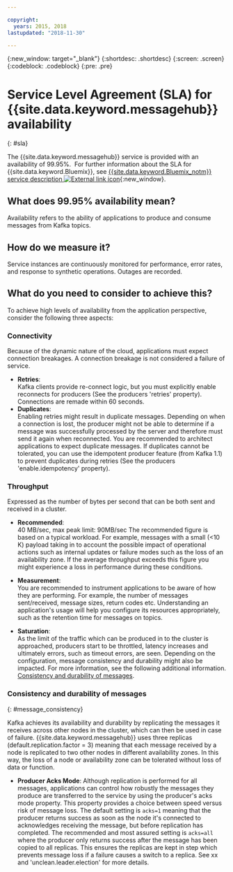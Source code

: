 ```yaml
---

copyright:
  years: 2015, 2018
lastupdated: "2018-11-30"

---
```


{:new_window: target="_blank"}
{:shortdesc: .shortdesc}
{:screen: .screen}
{:codeblock: .codeblock}
{:pre: .pre}

# Service Level Agreement (SLA) for {{site.data.keyword.messagehub}} availability
{: #sla}

The {{site.data.keyword.messagehub}} service is provided with an availability of 99.95%. 
For further information about the SLA for {{site.data.keyword.Bluemix}}, see
[{{site.data.keyword.Bluemix_notm}} service description ![External link icon](../../icons/launch-glyph.svg "External link icon")](https://www-03.ibm.com/software/sla/sladb.nsf/pdf/6605-14/$file/i126-6605-14_08-2018_en_US.pdf){:new_window}.

## What does 99.95% availability mean?

Availability refers to the ability of applications to produce and consume messages from Kafka topics.

## How do we measure it?

Service instances are continuously monitored for performance, error rates, and response to synthetic operations. Outages are recorded.

## What do you need to consider to achieve this?

To achieve high levels of availability from the application perspective, consider the following three aspects:


### Connectivity

Because of the dynamic nature of the cloud, applications must expect connection breakages. A connection breakage is not considered a failure of service.

* **Retries**:<br/>
Kafka clients provide re-connect logic, but you must explicitly enable reconnects for producers (See the producers 'retries' property). Connections are remade within 60 seconds.    
* **Duplicates**:<br/>
Enabling retries might result in duplicate messages. Depending on when a connection is lost, the producer might not be able to determine if a message was successfully processed by the server and therefore must send it again when reconnected. You are recommended to architect applications to expect duplicate messages. If duplicates cannot be tolerated, you can use the idempotent producer feature (from Kafka 1.1) to prevent duplicates during retries (See the producers 'enable.idempotency' property).

### Throughput

Expressed as the number of bytes per second that can be both sent and received in a cluster. 
* **Recommended**:<br/>
40 MB/sec, max peak limit: 90MB/sec
The recommended figure is based on a typical workload. For example, messages with a small (<10 K) payload taking in to account the possible impact of operational actions such as internal updates or failure modes such as the loss of an availability zone. If the average throughput exceeds this figure you might experience a loss in performance during these conditions.

* **Measurement**:<br/>
You are recommended to instrument applications to be aware of how they are performing. For example, the number of messages sent/received, message sizes, return codes etc. Understanding an application's usage will help you configure its resources appropriately, such as the retention time for messages on topics.

* **Saturation**:<br/>
As the limit of the traffic which can be produced in to the cluster is approached, producers start to be throttled, latency increases and ultimately errors, such as timeout errors, are seen. Depending on the configuration, message consistency and durability might also be impacted. For more information, see the following additional information. [Consistency and durability of messages](/docs/services/EventStreams/eventstreams132.html#message_consistency).

### Consistency and durability of messages
{: #message_consistency}

Kafka achieves its availability and durability by replicating the messages it receives across other nodes in the cluster, which can then be used in case of failure. {{site.data.keyword.messagehub}} uses three replicas (default.replication.factor = 3) meaning that each message received by a node is replicated to two other nodes in different availability zones. In this way, the loss of a node or availability zone can be tolerated without loss of data or function.

* **Producer Acks Mode**:
Although replication is performed for all messages, applications can control how robustly the messages they produce are transferred to the service by using the producer's acks mode property. This property provides a choice between speed versus risk of message loss. The default setting is ```acks=1``` meaning that the producer returns success as soon as the node it's connected to acknowledges receiving the message, but before replication has completed. The recommended and most assured setting is ```acks=all``` where the producer only returns success after the message has been copied to all replicas. This ensures the replicas are kept in step which prevents message loss if a failure causes a switch to a replica. See xx and 'unclean.leader.election' for more details. 
